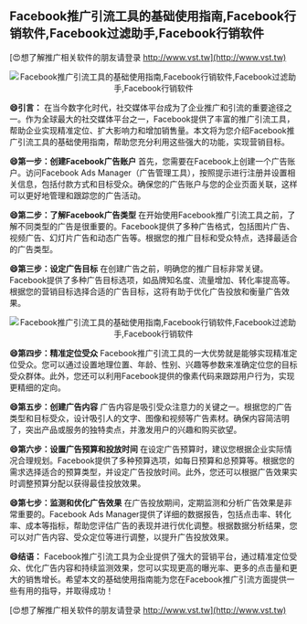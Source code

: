 ## **Facebook推广引流工具的基础使用指南,Facebook行销软件,Facebook过滤助手,Facebook行销软件**

[😍想了解推广相关软件的朋友请登录 http://www.vst.tw](http://www.vst.tw)

 <center><img src="https://vst.tw/MP4/tuiguang/png/8.png" alt="Facebook推广引流工具的基础使用指南,Facebook行销软件,Facebook过滤助手,Facebook行销软件"></center>

**😄引言：**
在当今数字化时代，社交媒体平台成为了企业推广和引流的重要途径之一。作为全球最大的社交媒体平台之一，Facebook提供了丰富的推广引流工具，帮助企业实现精准定位、扩大影响力和增加销售量。本文将为您介绍Facebook推广引流工具的基础使用指南，帮助您充分利用这些强大的功能，实现营销目标。

**😄第一步：创建Facebook广告账户**
首先，您需要在Facebook上创建一个广告账户。访问Facebook Ads Manager（广告管理工具），按照提示进行注册并设置相关信息，包括付款方式和目标受众。确保您的广告账户与您的企业页面关联，这样可以更好地管理和跟踪您的广告活动。

**😄第二步：了解Facebook广告类型**
在开始使用Facebook推广引流工具之前，了解不同类型的广告是很重要的。Facebook提供了多种广告格式，包括图片广告、视频广告、幻灯片广告和动态广告等。根据您的推广目标和受众特点，选择最适合的广告类型。

**😄第三步：设定广告目标**
在创建广告之前，明确您的推广目标非常关键。Facebook提供了多种广告目标选项，如品牌知名度、流量增加、转化率提高等。根据您的营销目标选择合适的广告目标，这将有助于优化广告投放和衡量广告效果。

 <center><img src="https://vst.tw/MP4/tuiguang/png/2.png" alt="Facebook推广引流工具的基础使用指南,Facebook行销软件,Facebook过滤助手,Facebook行销软件"></center>

**😄第四步：精准定位受众**
Facebook推广引流工具的一大优势就是能够实现精准定位受众。您可以通过设置地理位置、年龄、性别、兴趣等参数来准确定位您的目标受众群体。此外，您还可以利用Facebook提供的像素代码来跟踪用户行为，实现更精细的定向。

**😄第五步：创建广告内容**
广告内容是吸引受众注意力的关键之一。根据您的广告类型和目标受众，设计吸引人的文字、图像和视频等广告素材。确保内容简洁明了，突出产品或服务的独特卖点，并激发用户的兴趣和购买欲望。

**😄第六步：设置广告预算和投放时间**
在设定广告预算时，建议您根据企业实际情况合理规划。Facebook提供了多种预算选项，如每日预算和总预算等。根据您的需求选择适合的预算类型，并设定广告投放时间。此外，您还可以根据广告效果实时调整预算分配以获得最佳投放效果。

**😄第七步：监测和优化广告效果**
在广告投放期间，定期监测和分析广告效果是非常重要的。Facebook Ads Manager提供了详细的数据报告，包括点击率、转化率、成本等指标，帮助您评估广告的表现并进行优化调整。根据数据分析结果，您可以对广告内容、受众定位等进行调整，以提升广告投放效果。

**😄结语：**
Facebook推广引流工具为企业提供了强大的营销平台，通过精准定位受众、优化广告内容和持续监测效果，您可以实现更高的曝光率、更多的点击量和更大的销售增长。希望本文的基础使用指南能为您在Facebook推广引流方面提供一些有用的指导，并取得成功！

[😍想了解推广相关软件的朋友请登录 http://www.vst.tw](http://www.vst.tw)



